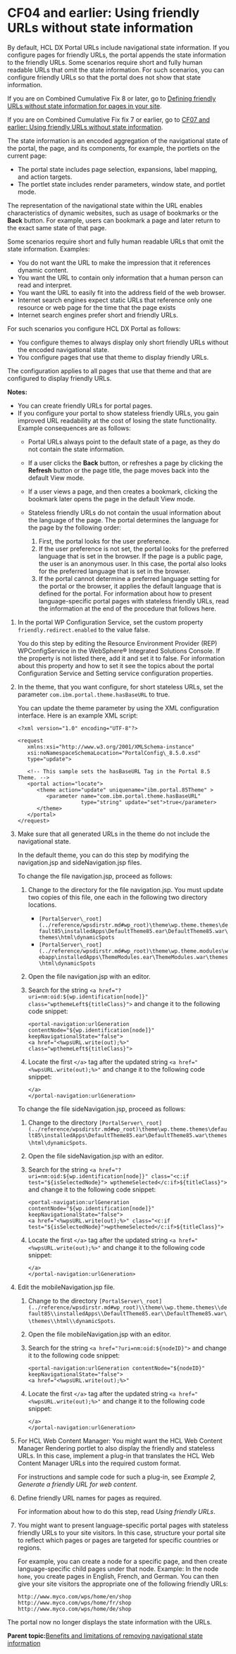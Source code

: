 # CF04 and earlier: Using friendly URLs without state information

By default, HCL DX Portal URLs include navigational state information. If you configure pages for friendly URLs, the portal appends the state information to the friendly URLs. Some scenarios require short and fully human readable URLs that omit the state information. For such scenarios, you can configure friendly URLs so that the portal does not show that state information.

If you are on Combined Cumulative Fix 8 or later, go to [Defining friendly URLs without state information for pages in your site](mp_friendly_short_url.md#).

If you are on Combined Cumulative Fix fix 7 or earlier, go to [CF07 and earlier: Using friendly URLs without state information](mp_friendly_short_url_prevcf7.md#).

The state information is an encoded aggregation of the navigational state of the portal, the page, and its components, for example, the portlets on the current page:

-   The portal state includes page selection, expansions, label mapping, and action targets.
-   The portlet state includes render parameters, window state, and portlet mode.

The representation of the navigational state within the URL enables characteristics of dynamic websites, such as usage of bookmarks or the **Back** button. For example, users can bookmark a page and later return to the exact same state of that page.

Some scenarios require short and fully human readable URLs that omit the state information. Examples:

-   You do not want the URL to make the impression that it references dynamic content.
-   You want the URL to contain only information that a human person can read and interpret.
-   You want the URL to easily fit into the address field of the web browser.
-   Internet search engines expect static URLs that reference only one resource or web page for the time that the page exists
-   Internet search engines prefer short and friendly URLs.

For such scenarios you configure HCL DX Portal as follows:

-   You configure themes to always display only short friendly URLs without the encoded navigational state.
-   You configure pages that use that theme to display friendly URLs.

The configuration applies to all pages that use that theme and that are configured to display friendly URLs.

**Notes:**

-   You can create friendly URLs for portal pages.
-   If you configure your portal to show stateless friendly URLs, you gain improved URL readability at the cost of losing the state functionality. Example consequences are as follows:
    -   Portal URLs always point to the default state of a page, as they do not contain the state information.
    -   If a user clicks the **Back** button, or refreshes a page by clicking the **Refresh** button or the page title, the page moves back into the default View mode.
    -   If a user views a page, and then creates a bookmark, clicking the bookmark later opens the page in the default View mode.
    -   Stateless friendly URLs do not contain the usual information about the language of the page. The portal determines the language for the page by the following order:

        1.  First, the portal looks for the user preference.
        2.  If the user preference is not set, the portal looks for the preferred language that is set in the browser. If the page is a public page, the user is an anonymous user. In this case, the portal also looks for the preferred language that is set in the browser.
        3.  If the portal cannot determine a preferred language setting for the portal or the browser, it applies the default language that is defined for the portal.
        For information about how to present language-specific portal pages with stateless friendly URLs, read the information at the end of the procedure that follows here.


1.  In the portal WP Configuration Service, set the custom property `friendly.redirect.enabled` to the value false.

    You do this step by editing the Resource Environment Provider \(REP\) WPConfigService in the WebSphere® Integrated Solutions Console. If the property is not listed there, add it and set it to false. For information about this property and how to set it see the topics about the portal Configuration Service and Setting service configuration properties.

2.  In the theme, that you want configure, for short stateless URLs, set the parameter `com.ibm.portal.theme.hasBaseURL` to true.

    You can update the theme parameter by using the XML configuration interface. Here is an example XML script:

    ```
    <?xml version="1.0" encoding="UTF-8"?>
    
    <request
       xmlns:xsi="http://www.w3.org/2001/XMLSchema-instance" 
       xsi:noNamespaceSchemaLocation="PortalConfig\_8.5.0.xsd"
       type="update">
    
       <!-- This sample sets the hasBaseURL Tag in the Portal 8.5 Theme. -->
       <portal action="locate">
          <theme action="update" uniquename="ibm.portal.85Theme" >
             <parameter name="com.ibm.portal.theme.hasBaseURL" 
                        type="string" update="set">true</parameter>
          </theme>
       </portal>
    </request>
    ```

3.  Make sure that all generated URLs in the theme do not include the navigational state.

    In the default theme, you can do this step by modifying the navigation.jsp and sideNavigation.jsp files.

    To change the file navigation.jsp, proceed as follows:

    1.  Change to the directory for the file navigation.jsp. You must update two copies of this file, one each in the following two directory locations.

        -   `[PortalServer\_root](../reference/wpsdirstr.md#wp_root)\theme\wp.theme.themes\default85\installedApps\DefaultTheme85.ear\DefaultTheme85.war\themes\html\dynamicSpots`
        -   `[PortalServer\_root](../reference/wpsdirstr.md#wp_root)\theme\wp.theme.modules\webapp\installedApps\ThemeModules.ear\ThemeModules.war\themes\html\dynamicSpots`
    2.  Open the file navigation.jsp with an editor.

    3.  Search for the string `<a href="?uri=nm:oid:${wp.identification[node]}" class="wpthemeLeft${titleClass}">` and change it to the following code snippet:

        ```
        <portal-navigation:urlGeneration contentNode="${wp.identification[node]}" keepNavigationalState="false">    
        <a href="<%wpsURL.write(out);%>" class="wpthemeLeft${titleClass}">
        ```

    4.  Locate the first `</a>` tag after the updated string `<a href="<%wpsURL.write(out);%>"` and change it to the following code snippet:

        ```
        </a>
        </portal-navigation:urlGeneration> 
        ```

    To change the file sideNavigation.jsp, proceed as follows:

    1.  Change to the directory `[PortalServer\_root](../reference/wpsdirstr.md#wp_root)\theme\wp.theme.themes\default85\installedApps\DefaultTheme85.ear\DefaultTheme85.war\themes\html\dynamicSpots`.

    2.  Open the file sideNavigation.jsp with an editor.

    3.  Search for the string `<a href="?uri=nm:oid:${wp.identification[node]}" class="<c:if test="${isSelectedNode}"> wpthemeSelected</c:if>${titleClass}">` and change it to the following code snippet:

        ```
        <portal-navigation:urlGeneration contentNode="${wp.identification[node]}" keepNavigationalState="false">    
        <a href="<%wpsURL.write(out);%>" class="<c:if test="${isSelectedNode}">wpthemeSelected</c:if>${titleClass}">
        ```

    4.  Locate the first `</a>` tag after the updated string `<a href="<%wpsURL.write(out);%>"` and change it to the following code snippet:

        ```
        </a>
        </portal-navigation:urlGeneration> 
        ```

4.  Edit the mobileNavigation.jsp file.

    1.  Change to the directory `[PortalServer\_root](../reference/wpsdirstr.md#wp_root)\\theme\\wp.theme.themes\\default85\\installedApps\\DefaultTheme85.ear\\DefaultTheme85.war\\themes\\html\\dynamicSpots`.

    2.  Open the file mobileNavigation.jsp with an editor.

    3.  Search for the string `<a href="?uri=nm:oid:${nodeID}">` and change it to the following code snippet:

        ```
        <portal-navigation:urlGeneration contentNode="${nodeID}" keepNavigationalState="false">    
        <a href="<%wpsURL.write(out);%>"
        ```

    4.  Locate the first `</a>` tag after the updated string `<a href="<%wpsURL.write(out);%>"` and change it to the following code snippet:

        ```
        </a>
        </portal-navigation:urlGeneration> 
        ```

5.  For HCL Web Content Manager: You might want the HCL Web Content Manager Rendering portlet to also display the friendly and stateless URLs. In this case, implement a plug-in that translates the HCL Web Content Manager URLs into the required custom format.

    For instructions and sample code for such a plug-in, see *Example 2, Generate a friendly URL for web content*.

6.  Define friendly URL names for pages as required.

    For information about how to do this step, read *Using friendly URLs*.

7.  You might want to present language-specific portal pages with stateless friendly URLs to your site visitors. In this case, structure your portal site to reflect which pages or pages are targeted for specific countries or regions.

    For example, you can create a node for a specific page, and then create language-specific child pages under that node. Example: In the node `home`, you create pages in English, French, and German. You can then give your site visitors the appropriate one of the following friendly URLs:

    ```
    http://www.myco.com/wps/home/en/shop
    http://www.myco.com/wps/home/fr/shop
    http://www.myco.com/wps/home/de/shop
    ```


The portal now no longer displays the state information with the URLs.

**Parent topic:**[Benefits and limitations of removing navigational state information](../config/cw_navstate.md)


